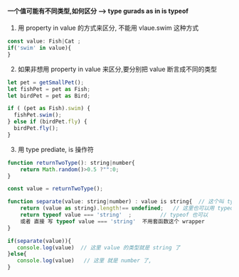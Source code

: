 #### 一个值可能有不同类型,如何区分 --> type gurads  as in is typeof 
 1.  用 property in value 的方式来区分, 不能用 vlaue.swim 这种方式  
```js
const value: Fish|Cat ;
if('swim' in value){   
}
```
2. 如果非想用 property in value 来区分,要分别把 value 断言成不同的类型  
```js
let pet = getSmallPet();
let fishPet = pet as Fish;
let birdPet = pet as Bird;

if ( (pet as Fish).swim) {
  fishPet.swim();
} else if (birdPet.fly) {
  birdPet.fly();
}
```
3. 用 type prediate, is 操作符  

```js
function returnTwoType(): string|number{
    return Math.random()>0.5 ?"":0;
}

const value = returnTwoType();

function separate(value: string|number) : value is string{  // 这个叫 type  predicate 
    return (value as string).length!== undefined;   // 这里也可以用 typeof  替换   
    return typeof value === 'string'  ;         // typeof 也可以
    或者 直接 写 typeof value === 'string'  不用套函数这个 wrapper 
}

if(separate(value)){
   console.log(value)  // 这里 value 的类型就是 string 了
}else{
   console.log(value)   // 这里 就是 number 了,
}
```
